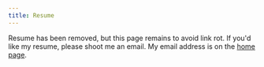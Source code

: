 ```yaml
---
title: Resume
---
```


Resume has been removed, but this page remains to avoid link rot. If you'd like
my resume, please shoot me an email. My email address is on the [home page](/).
